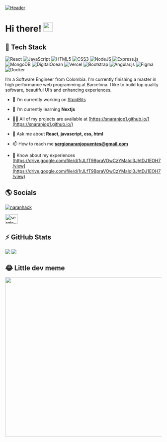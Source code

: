 [![Header](https://user-images.githubusercontent.com/33071623/131445826-1f7ffe5b-a360-4a09-88ef-1c25952abe6f.png)
](https://snaranjop1.github.io/)

# Hi there! <img src="https://raw.githubusercontent.com/MartinHeinz/MartinHeinz/master/wave.gif" width="30px">



## 🚀 Tech Stack
![React](https://img.shields.io/badge/react-%2320232a.svg?style=for-the-badge&logo=react&logoColor=%2361DAFB)
![JavaScript](https://img.shields.io/badge/javascript-%23323330.svg?style=for-the-badge&logo=javascript&logoColor=%23F7DF1E)
![HTML5](https://img.shields.io/badge/html5-%23E34F26.svg?style=for-the-badge&logo=html5&logoColor=white) 
![CSS3](https://img.shields.io/badge/css3-%231572B6.svg?style=for-the-badge&logo=css3&logoColor=white) 
![NodeJS](https://img.shields.io/badge/node.js-6DA55F?style=for-the-badge&logo=node.js&logoColor=white) 
![Express.js](https://img.shields.io/badge/express.js-%23404d59.svg?style=for-the-badge&logo=express&logoColor=%2361DAFB) 
![MongoDB](https://img.shields.io/badge/MongoDB-%234ea94b.svg?style=for-the-badge&logo=mongodb&logoColor=white) 
![DigitalOcean](https://img.shields.io/badge/DigitalOcean-%230167ff.svg?style=for-the-badge&logo=digitalOcean&logoColor=white) 
![Vercel](https://img.shields.io/badge/vercel-%23000000.svg?style=for-the-badge&logo=vercel&logoColor=white) 
![Bootstrap](https://img.shields.io/badge/bootstrap-%23563D7C.svg?style=for-the-badge&logo=bootstrap&logoColor=white) 
![Angular.js](https://img.shields.io/badge/angular.js-%23E23237.svg?style=for-the-badge&logo=angularjs&logoColor=white) 
![Figma](https://img.shields.io/badge/figma-%23F24E1E.svg?style=for-the-badge&logo=figma&logoColor=white) 
![Docker](https://img.shields.io/badge/docker-%230db7ed.svg?style=for-the-badge&logo=docker&logoColor=white)


I’m a Software Engineer from Colombia. I'm currently finishing a master in high performance web programming at Barcelona. I like to build top quality software, beautiful UI’s and enhancing experiences.

- 🔭 I’m currently working on [StpidBits](https://snaranjop1.github.io/)

- 🌱 I’m currently learning **Nextjs**

- 👨‍💻 All of my projects are available at [https://snaranjop1.github.io/](https://snaranjop1.github.io/)

- 💬 Ask me about **React, javascript, css, html**

- 📫 How to reach me **sergionaranjopuentes@gmail.com**

- 📄 Know about my experiences [https://drive.google.com/file/d/1rJLfT9BpraVOwCzYMaIol3JhtDJ1EOH7/view](https://drive.google.com/file/d/1rJLfT9BpraVOwCzYMaIol3JhtDJ1EOH7/view)


## 🌎 Socials
<p align="left">
  <a href="https://twitter.com/naranhack" target="blank"><img src="https://img.shields.io/twitter/follow/naranhack?logo=twitter&style=for-the-badge" alt="naranhack" /></a>
</p>
<p align="left">
  <a href="https://linkedin.com/in/sergio-naranjo-puentes-78a457176/" target="blank"><img align="center" src="https://raw.githubusercontent.com/rahuldkjain/github-profile-readme-generator/master/src/images/icons/Social/linked-in-alt.svg" alt="sergio-naranjo-puentes-78a457176/" height="30" width="40" /></a>
</p>


## ⚡️ GitHub Stats
![](https://github-readme-stats.vercel.app/api?username=snaranjop1&theme=dark&hide_border=true&include_all_commits=true&count_private=true)
![](https://github-readme-stats.vercel.app/api/top-langs/?username=snaranjop1&theme=dark&hide_border=true&include_all_commits=true&count_private=true&layout=compact)


## 😂 Little dev meme
<img src="https://random-memer.herokuapp.com/" width="512px"/>
